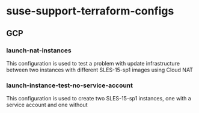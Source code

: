 # suse-support-terraform-configs


## GCP

### launch-nat-instances
This configuration is used to test a problem with update infrastructure between two instances with different SLES-15-sp1 images using Cloud NAT

### launch-instance-test-no-service-account
This configuration is used to create two SLES-15-sp1 instances, one with a service account and one without
